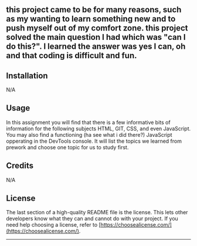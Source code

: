 # <prework assignment>

## this project came to be for many reasons, such as my wanting to learn something new and to push myself out of my comfort zone. this project solved the main question I had which was "can I do this?". I learned the answer was yes I can, oh and that coding is difficult and fun.

## Installation
N/A

## Usage

In this assignment you will find that there is a few informative bits of information for the following subjects HTML, GIT, CSS, and even JavaScript. You may also find a functioning (ha see what i did there?) JavaScript opperating in the DevTools console.  It will list the topics we learned from prework and choose one topic for us to study first. 

## Credits
N/A

## License

The last section of a high-quality README file is the license. This lets other developers know what they can and cannot do with your project. If you need help choosing a license, refer to [https://choosealicense.com/](https://choosealicense.com/).

---